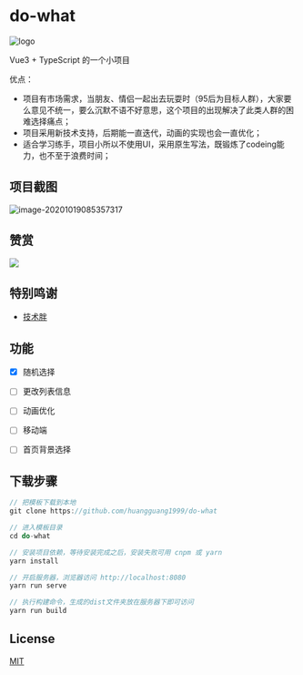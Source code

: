 # do-what

![logo](https://gitee.com/huangguang1999/blog-image/raw/master/img/logo1.png)

Vue3 + TypeScript 的一个小项目

优点：

* 项目有市场需求，当朋友、情侣一起出去玩耍时（95后为目标人群），大家要么意见不统一，要么沉默不语不好意思，这个项目的出现解决了此类人群的困难选择痛点；
* 项目采用新技术支持，后期能一直迭代，动画的实现也会一直优化；
* 适合学习练手，项目小所以不使用UI，采用原生写法，既锻炼了codeing能力，也不至于浪费时间；



## 项目截图

![image-20201019085357317](https://gitee.com/huangguang1999/blog-image/raw/master/img/image-20201019085357317.png)



## 赞赏

![](https://gitee.com/huangguang1999/blog-image/raw/master/img/zf.png)



## 特别鸣谢

* [技术胖](https://www.bilibili.com/video/BV1L5411j7vj)



## 功能

-   [x] 随机选择
-   [ ] 更改列表信息
-   [ ] 动画优化
-   [ ] 移动端
-   [ ] 首页背景选择



## 下载步骤

```javascript
// 把模板下载到本地
git clone https://github.com/huangguang1999/do-what   

// 进入模板目录
cd do-what

// 安装项目依赖，等待安装完成之后，安装失败可用 cnpm 或 yarn
yarn install 

// 开启服务器，浏览器访问 http://localhost:8080
yarn run serve

// 执行构建命令，生成的dist文件夹放在服务器下即可访问
yarn run build
```



## License

[MIT](https://github.com/huangguang1999/do-what/blob/master/LICENSE)